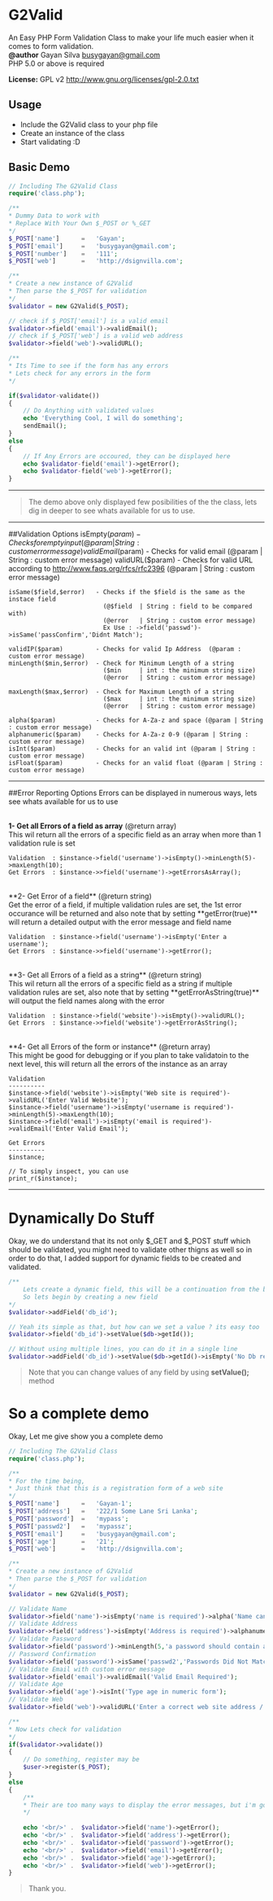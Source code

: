 G2Valid
=======

An Easy PHP Form Validation Class to make your life much easier when it comes to form validation.<br/>
**@author**  Gayan Silva  busygayan@gmail.com<br/>
PHP 5.0 or above is required

**License:**
GPL v2 http://www.gnu.org/licenses/gpl-2.0.txt

## Usage

* Include the G2Valid class to your php file
* Create an instance of the class
* Start validating :D

Basic Demo
--------------

```php
// Including The G2Valid Class
require('class.php');

/**
* Dummy Data to work with
* Replace With Your Own $_POST or %_GET 
*/
$_POST['name']      =   'Gayan';
$_POST['email']     =   'busygayan@gmail.com';
$_POST['number']    =   '111';
$_POST['web']       =   'http://dsignvilla.com';

/**
* Create a new instance of G2Valid
* Then parse the $_POST for validation
*/
$validator = new G2Valid($_POST);

// check if $_POST['email'] is a valid email
$validator->field('email')->validEmail();
// check if $_POST['web'] is a valid web address
$validator->field('web')->validURL();

/**
* Its Time to see if the form has any errors
* Lets check for any errors in the form
*/

if($validator-validate())
{
    // Do Anything with validated values 
    echo 'Everything Cool, I will do something';
    sendEmail();
}
else
{
    // If Any Errors are occoured, they can be displayed here
    echo $validator-field('email')->getError();
    echo $validator-field('web')->getError();
}
```

--------------

> The demo above only displayed few posibilities of the the class, lets dig in deeper to see whats available for us to use.

--------------

##Validation Options
    isEmpty($param)        - Checks for empty input (@param | String : custom error message)
    validEmail($param)      - Checks for valid email (@param | String : custom error message)
    validURL($param)        - Checks for valid URL according to http://www.faqs.org/rfcs/rfc2396 
                              (@param | String : custom error message)
                              
    isSame($field,$error)   - Checks if the $field is the same as the instace field
                              (@$field  | String : field to be compared with)
                              (@error   | String : custom error message)
                              Ex Use : ->field('passwd')->isSame('passConfirm','Didnt Match');
                             
    validIP($param)         - Checks for valid Ip Address  (@param : custom error message)
    minLength($min,$error)  - Check for Minimum Length of a string
                              ($min     | int : the minimum string size)
                              (@error   | String : custom error message)
                              
    maxLength($max,$error)  - Check for Maximum Length of a string
                              ($max     | int : the minimum string size)
                              (@error   | String : custom error message)
    
    alpha($param)           - Checks for A-Za-z and space (@param | String : custom error message)
    alphanumeric($param)    - Checks for A-Za-z 0-9 (@param | String : custom error message)
    isInt($param)           - Checks for an valid int (@param | String : custom error message)
    isFloat($param)         - Checks for an valid float (@param | String : custom error message)
    
--------------

##Error Reporting Options
Errors can be displayed in numerous ways, lets see whats available for us to use
<br/><br/>

**1- Get all Errors of a field as array** (@return array)<br/>
This wil return all the errors of a specific field as an array when more than 1 validation rule is set

    Validation  : $instance->field('username')->isEmpty()->minLength(5)->maxLength(10);
    Get Errors  : $instance->>field('username')->getErrorsAsArray();
<br/>
**2- Get Error of a field** (@return string)<br/>
Get the error of a field, if multiple validation rules are set, the 1st error occurance will be returned and also note that by setting **getError(true)** will return a detailed output with the error message and field name

    Validation  : $instance->field('username')->isEmpty('Enter a username');
    Get Errors  : $instance->>field('username')->getError();
<br/>
**3- Get all Errors of a field as a string** (@return string)<br/>
This wil return all the errors of a specific field as a string if multiple validation rules are set, also note that by setting **getErrorAsString(true)** will output the field names along with the error

    Validation  : $instance->field('website')->isEmpty()->validURL();
    Get Errors  : $instance->>field('website')->getErrorAsString();
<br/>
**4- Get all Errors of the form or instance** (@return array)<br/>
This might be good for debugging or if you plan to take validatoin to the next level, this will return all the errors of the instance as an array

    Validation
    ----------
    $instance->field('website')->isEmpty('Web site is required')->validURL('Enter Valid Website');
    $instance->field('username')->isEmpty('username is required')->minLength(5)->maxLength(10);
    $instance->field('email')->isEmpty('email is required')->validEmail('Enter Valid Email');
    
    Get Errors
    ----------
    $instance;
    
    // To simply inspect, you can use
    print_r($instance);

--------------

Dynamically Do Stuff
=======
 Okay, we do understand that its not only $_GET and $_POST stuff which should be validated, you might need to validate other thigns as well so in order to do that, I added support for dynamic fields to be created and validated.


```php
/** 
    Lets create a dynamic field, this will be a continuation from the basic demo
    So lets begin by creating a new field
*/
$validator->addField('db_id');

// Yeah its simple as that, but how can we set a value ? its easy too
$validator->field('db_id')->setValue($db->getId());

// Without using multiple lines, you can do it in a single line
$validator->addField('db_id')->setValue($db->getId()->isEmpty('No Db record')->isInt('Invalid id');
```
> Note that you can change values of any field by using **setValue();** method

So a complete demo
=======
Okay, Let me give show you a complete demo
```php
// Including The G2Valid Class
require('class.php');

/**
* For the time being,
* Just think that this is a registration form of a web site
*/
$_POST['name']      =   'Gayan-1';
$_POST['address']   =   '222/1 Some Lane Sri Lanka';
$_POST['password']  =   'mypass';
$_POST['passwd2']   =   'mypassz';
$_POST['email']     =   'busygayan@gmail.com';
$_POST['age']       =   '21';
$_POST['web']       =   'http://dsignvilla.com';

/**
* Create a new instance of G2Valid
* Then parse the $_POST for validation
*/
$validator = new G2Valid($_POST);

// Validate Name
$validator->field('name')->isEmpty('name is required')->alpha('Name can have only letters');
// Validate Address
$validator->field('address')->isEmpty('Address is required')->alphanumeric('enter a valid address');
// Validate Password
$validator->field('password')->minLength(5,'a password should contain atleast 5 chars');
// Password Confirmation
$validator->field('password')->isSame('passwd2','Passwords Did Not Match');
// Validate Email with custom error message
$validator->field('email')->validEmail('Valid Email Required');
// Validate Age
$validator->field('age')->isInt('Type age in numeric form');
// Validate Web
$validator->field('web')->validURL('Enter a correct web site address / URL');

/**
* Now Lets check for validation
*/
if($validator->validate())
{
    // Do something, register may be
    $user->register($_POST);
}
else
{
    /**
    * Their are too many ways to display the error messages, but i'm gonna show one by one :P
    */
    
    echo '<br/>' .  $validator->field('name')->getError();
    echo '<br/>' .  $validator->field('address')->getError();
    echo '<br/>' .  $validator->field('password')->getError();
    echo '<br/>' .  $validator->field('email')->getError();
    echo '<br/>' .  $validator->field('age')->getError();
    echo '<br/>' .  $validator->field('web')->getError();
}
```
> Thank you.
